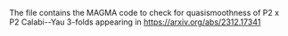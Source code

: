 The file contains the MAGMA code to check for quasismoothness of P2 x P2 Calabi--Yau 3-folds appearing in https://arxiv.org/abs/2312.17341 
